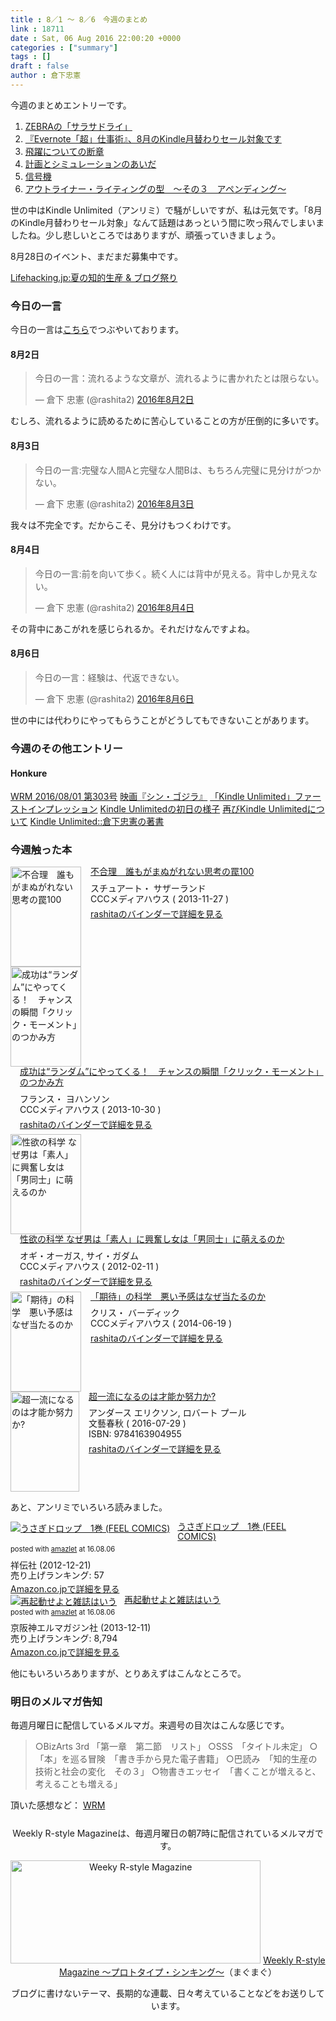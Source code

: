 ```yaml
---
title : 8／1 〜 8／6　今週のまとめ
link : 18711
date : Sat, 06 Aug 2016 22:00:20 +0000
categories : ["summary"]
tags : []
draft : false
author : 倉下忠憲
---
```


今週のまとめエントリーです。

<ol>
<li><a href="https://rashita.net/blog/?p=18681">ZEBRAの「サラサドライ」</a></li>
<li><a href="https://rashita.net/blog/?p=18686">『Evernote「超」仕事術』、8月のKindle月替わりセール対象です</a></li>
<li><a href="https://rashita.net/blog/?p=18690">飛躍についての断章</a></li>
<li><a href="https://rashita.net/blog/?p=18695">計画とシミュレーションのあいだ</a></li>
<li><a href="https://rashita.net/blog/?p=18701">信号機</a></li>
<li><a href="https://rashita.net/blog/?p=18705">アウトライナー・ライティングの型　〜その３　アペンディング〜</a></li>
</ol>

世の中はKindle Unlimited（アンリミ）で騒がしいですが、私は元気です。「8月のKindle月替わりセール対象」なんて話題はあっという間に吹っ飛んでしまいましたね。少し悲しいところではありますが、頑張っていきましょう。

8月28日のイベント、まだまだ募集中です。

<a href="http://www.kokuchpro.com/event/03411235a0eefa75095d69c7e2d51420/">Lifehacking.jp:夏の知的生産 &amp; ブログ祭り</a>


<h3>今日の一言</h3>
今日の一言は<a href="http://twitter.com/rashita2 ">こちら</a>でつぶやいております。

<h4>8月2日</h4>

<blockquote class="twitter-tweet" data-lang="ja"><p lang="ja" dir="ltr">今日の一言：流れるような文章が、流れるように書かれたとは限らない。</p>&mdash; 倉下 忠憲 (@rashita2) <a href="https://twitter.com/rashita2/status/760330690684608512">2016年8月2日</a></blockquote>
<script async src="//platform.twitter.com/widgets.js" charset="utf-8"></script>

むしろ、流れるように読めるために苦心していることの方が圧倒的に多いです。

<h4>8月3日</h4>

<blockquote class="twitter-tweet" data-lang="ja"><p lang="ja" dir="ltr">今日の一言:完璧な人間Aと完璧な人間Bは、もちろん完璧に見分けがつかない。</p>&mdash; 倉下 忠憲 (@rashita2) <a href="https://twitter.com/rashita2/status/760729038721802240">2016年8月3日</a></blockquote>
<script async src="//platform.twitter.com/widgets.js" charset="utf-8"></script>

我々は不完全です。だからこそ、見分けもつくわけです。

<h4>8月4日</h4>

<blockquote class="twitter-tweet" data-lang="ja"><p lang="ja" dir="ltr">今日の一言:前を向いて歩く。続く人には背中が見える。背中しか見えない。</p>&mdash; 倉下 忠憲 (@rashita2) <a href="https://twitter.com/rashita2/status/761179754233942016">2016年8月4日</a></blockquote>
<script async src="//platform.twitter.com/widgets.js" charset="utf-8"></script>

その背中にあこがれを感じられるか。それだけなんですよね。

<h4>8月6日</h4>

<blockquote class="twitter-tweet" data-lang="ja"><p lang="ja" dir="ltr">今日の一言：経験は、代返できない。</p>&mdash; 倉下 忠憲 (@rashita2) <a href="https://twitter.com/rashita2/status/761791250374668292">2016年8月6日</a></blockquote>
<script async src="//platform.twitter.com/widgets.js" charset="utf-8"></script>

世の中には代わりにやってもらうことがどうしてもできないことがあります。

<h3>今週のその他エントリー</h3>

<H4>Honkure</H4>

<a href="http://honkure.net/rbook/archives/858">WRM 2016/08/01 第303号</a>
<a href="http://honkure.net/rbook/archives/860">映画『シン・ゴジラ』</a>
<a href="http://honkure.net/rbook/archives/866">「Kindle Unlimited」ファーストインプレッション</a>
<a href="http://honkure.net/rbook/archives/878">Kindle Unlimitedの初日の様子</a>
<a href="http://honkure.net/rbook/archives/883">再びKindle Unlimitedについて</a>
<a href="http://honkure.net/rbook/archives/886">Kindle Unlimited::倉下忠憲の著書</a>

<H3>今週触った本</H3>

<div class="mm-middle" style="margin-bottom:0px;"><div class="mm-image" style="float:left;"><a href="http://www.amazon.co.jp/exec/obidos/ASIN/B00JRQJUYU/rashita1000-22 /ref=nosim" target="_blank"><img src="http://ecx.images-amazon.com/images/I/518F%2B88BkbL._SL160_.jpg" alt="不合理　誰もがまぬがれない思考の罠100" title="不合理　誰もがまぬがれない思考の罠100" width="113" height="160" border="0" /></a></div><div class="mm-content" style="float:left;margin-left:15px;line-height:120%"><div class="mm-title" style="line-height:120%"><a href="http://www.amazon.co.jp/exec/obidos/ASIN/B00JRQJUYU/rashita1000-22 /ref=nosim" target="_blank">不合理　誰もがまぬがれない思考の罠100</a></div><div class="mm-detail" style="margin-top:10px;">スチュアート・ サザーランド<br />CCCメディアハウス ( 2013-11-27 )<br /><div style="margin:7px 0px"><a href="http://mediamarker.net/u/rashita/?asin=B00JRQJUYU" target="_blank">rashitaのバインダーで詳細を見る</a></div></div></div><div style="clear:left"></div></div>


<div class="mm-middle" style="margin-bottom:0px;"><div class="mm-image" style="float:left;"><a href="http://www.amazon.co.jp/exec/obidos/ASIN/B00I2HKLLQ/rashita1000-22 /ref=nosim" target="_blank"><img src="http://ecx.images-amazon.com/images/I/51FqgDu21bL._SL160_.jpg" alt="成功は“ランダム”にやってくる！　チャンスの瞬間「クリック・モーメント」のつかみ方" title="成功は“ランダム”にやってくる！　チャンスの瞬間「クリック・モーメント」のつかみ方" width="113" height="160" border="0" /></a></div><div class="mm-content" style="float:left;margin-left:15px;line-height:120%"><div class="mm-title" style="line-height:120%"><a href="http://www.amazon.co.jp/exec/obidos/ASIN/B00I2HKLLQ/rashita1000-22 /ref=nosim" target="_blank">成功は“ランダム”にやってくる！　チャンスの瞬間「クリック・モーメント」のつかみ方</a></div><div class="mm-detail" style="margin-top:10px;">フランス・ ヨハンソン<br />CCCメディアハウス ( 2013-10-30 )<br /><div style="margin:7px 0px"><a href="http://mediamarker.net/u/rashita/?asin=B00I2HKLLQ" target="_blank">rashitaのバインダーで詳細を見る</a></div></div></div><div style="clear:left"></div></div>


<div class="mm-middle" style="margin-bottom:0px;"><div class="mm-image" style="float:left;"><a href="http://www.amazon.co.jp/exec/obidos/ASIN/B009LFBLBC/rashita1000-22 /ref=nosim" target="_blank"><img src="http://ecx.images-amazon.com/images/I/411slcsCOIL._SL160_.jpg" alt="性欲の科学 なぜ男は「素人」に興奮し女は「男同士」に萌えるのか" title="性欲の科学 なぜ男は「素人」に興奮し女は「男同士」に萌えるのか" width="113" height="160" border="0" /></a></div><div class="mm-content" style="float:left;margin-left:15px;line-height:120%"><div class="mm-title" style="line-height:120%"><a href="http://www.amazon.co.jp/exec/obidos/ASIN/B009LFBLBC/rashita1000-22 /ref=nosim" target="_blank">性欲の科学 なぜ男は「素人」に興奮し女は「男同士」に萌えるのか</a></div><div class="mm-detail" style="margin-top:10px;">オギ・オーガス, サイ・ガダム<br />CCCメディアハウス ( 2012-02-11 )<br /><div style="margin:7px 0px"><a href="http://mediamarker.net/u/rashita/?asin=B009LFBLBC" target="_blank">rashitaのバインダーで詳細を見る</a></div></div></div><div style="clear:left"></div></div>


<div class="mm-middle" style="margin-bottom:0px;"><div class="mm-image" style="float:left;"><a href="http://www.amazon.co.jp/exec/obidos/ASIN/B00L0S8XJ6/rashita1000-22 /ref=nosim" target="_blank"><img src="http://ecx.images-amazon.com/images/I/51GxObjAl4L._SL160_.jpg" alt="「期待」の科学　悪い予感はなぜ当たるのか" title="「期待」の科学　悪い予感はなぜ当たるのか" width="113" height="160" border="0" /></a></div><div class="mm-content" style="float:left;margin-left:15px;line-height:120%"><div class="mm-title" style="line-height:120%"><a href="http://www.amazon.co.jp/exec/obidos/ASIN/B00L0S8XJ6/rashita1000-22 /ref=nosim" target="_blank">「期待」の科学　悪い予感はなぜ当たるのか</a></div><div class="mm-detail" style="margin-top:10px;">クリス・ バーディック<br />CCCメディアハウス ( 2014-06-19 )<br /><div style="margin:7px 0px"><a href="http://mediamarker.net/u/rashita/?asin=B00L0S8XJ6" target="_blank">rashitaのバインダーで詳細を見る</a></div></div></div><div style="clear:left"></div></div>


<div class="mm-middle" style="margin-bottom:0px;"><div class="mm-image" style="float:left;"><a href="http://www.amazon.co.jp/exec/obidos/ASIN/4163904956/rashita1000-22 /ref=nosim" target="_blank"><img src="http://ecx.images-amazon.com/images/I/51VAQOGNifL._SL160_.jpg" alt="超一流になるのは才能か努力か?" title="超一流になるのは才能か努力か?" width="110" height="160" border="0" /></a></div><div class="mm-content" style="float:left;margin-left:15px;line-height:120%"><div class="mm-title" style="line-height:120%"><a href="http://www.amazon.co.jp/exec/obidos/ASIN/4163904956/rashita1000-22 /ref=nosim" target="_blank">超一流になるのは才能か努力か?</a></div><div class="mm-detail" style="margin-top:10px;">アンダース エリクソン, ロバート プール<br />文藝春秋 ( 2016-07-29 )<br />ISBN: 9784163904955<br /><div style="margin:7px 0px"><a href="http://mediamarker.net/u/rashita/?asin=4163904956" target="_blank">rashitaのバインダーで詳細を見る</a></div></div></div><div style="clear:left"></div></div>


あと、アンリミでいろいろ読みました。

<div class="amazlet-box" style="margin-bottom:0px;"><div class="amazlet-image" style="float:left;margin:0px 12px 1px 0px;"><a href="http://www.amazon.co.jp/exec/obidos/ASIN/B00AQRYTP4/rashita1000-22/ref=nosim/" name="amazletlink" target="_blank"><img src="http://ecx.images-amazon.com/images/I/41ZNIKIVErL._SL160_.jpg" alt="うさぎドロップ　1巻 (FEEL COMICS)" style="border: none;" /></a></div><div class="amazlet-info" style="line-height:120%; margin-bottom: 10px"><div class="amazlet-name" style="margin-bottom:10px;line-height:120%"><a href="http://www.amazon.co.jp/exec/obidos/ASIN/B00AQRYTP4/rashita1000-22/ref=nosim/" name="amazletlink" target="_blank">うさぎドロップ　1巻 (FEEL COMICS)</a><div class="amazlet-powered-date" style="font-size:80%;margin-top:5px;line-height:120%">posted with <a href="http://www.amazlet.com/" title="amazlet" target="_blank">amazlet</a> at 16.08.06</div></div><div class="amazlet-detail">祥伝社 (2012-12-21)<br />売り上げランキング: 57<br /></div><div class="amazlet-sub-info" style="float: left;"><div class="amazlet-link" style="margin-top: 5px"><a href="http://www.amazon.co.jp/exec/obidos/ASIN/B00AQRYTP4/rashita1000-22/ref=nosim/" name="amazletlink" target="_blank">Amazon.co.jpで詳細を見る</a></div></div></div><div class="amazlet-footer" style="clear: left"></div></div>

<div class="amazlet-box" style="margin-bottom:0px;"><div class="amazlet-image" style="float:left;margin:0px 12px 1px 0px;"><a href="http://www.amazon.co.jp/exec/obidos/ASIN/B00FMIP27G/rashita1000-22/ref=nosim/" name="amazletlink" target="_blank"><img src="http://ecx.images-amazon.com/images/I/51Gj4sqA7uL._SL160_.jpg" alt="再起動せよと雑誌はいう" style="border: none;" /></a></div><div class="amazlet-info" style="line-height:120%; margin-bottom: 10px"><div class="amazlet-name" style="margin-bottom:10px;line-height:120%"><a href="http://www.amazon.co.jp/exec/obidos/ASIN/B00FMIP27G/rashita1000-22/ref=nosim/" name="amazletlink" target="_blank">再起動せよと雑誌はいう</a><div class="amazlet-powered-date" style="font-size:80%;margin-top:5px;line-height:120%">posted with <a href="http://www.amazlet.com/" title="amazlet" target="_blank">amazlet</a> at 16.08.06</div></div><div class="amazlet-detail">京阪神エルマガジン社 (2013-12-11)<br />売り上げランキング: 8,794<br /></div><div class="amazlet-sub-info" style="float: left;"><div class="amazlet-link" style="margin-top: 5px"><a href="http://www.amazon.co.jp/exec/obidos/ASIN/B00FMIP27G/rashita1000-22/ref=nosim/" name="amazletlink" target="_blank">Amazon.co.jpで詳細を見る</a></div></div></div><div class="amazlet-footer" style="clear: left"></div></div>

他にもいろいろありますが、とりあえずはこんなところで。

<h3>明日のメルマガ告知</h3>
毎週月曜日に配信しているメルマガ。来週号の目次はこんな感じです。
<blockquote>
○BizArts 3rd 「第一章　第二節　リスト」
○SSS　「タイトル未定」
○「本」を巡る冒険　「書き手から見た電子書籍」
○巴読み　「知的生産の技術と社会の変化　その３」
○物書きエッセイ　「書くことが増えると、考えることも増える」
</blockquote>

頂いた感想など：
<a class="twitter-timeline"  href="https://twitter.com/rashita2/timelines/427262290753097729"  data-widget-id="427265271171010561">WRM</a>
    <script>!function(d,s,id){var js,fjs=d.getElementsByTagName(s)[0],p=/^http:/.test(d.location)?'http':'https';if(!d.getElementById(id)){js=d.createElement(s);js.id=id;js.src=p+"://platform.twitter.com/widgets.js";fjs.parentNode.insertBefore(js,fjs);}}(document,"script","twitter-wjs");</script>

<div style="text-align:center;margin-top:25px;">
Weekly R-style Magazineは、毎週月曜日の朝7時に配信されているメルマガです。

<a href="http://www.mag2.com/m/0001185133.html" target="_blank"><img src="https://rashita.net/blog/wp-content/uploads/2010/09/mmbanner.jpg" alt="Weeky R-style Magazine" width="400" height="165" class="alignnone size-full wp-image-12201" /></a>
<a href="http://www.mag2.com/m/0001185133.html" target="_blank">Weekly R-style Magazine ～プロトタイプ・シンキング～</a>（まぐまぐ）

ブログに書けないテーマ、長期的な連載、日々考えていることなどをお送りしています。
</div>